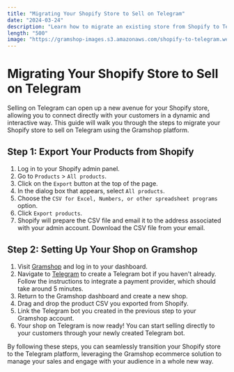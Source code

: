 ```yaml
---
title: "Migrating Your Shopify Store to Sell on Telegram"
date: "2024-03-24"
description: "Learn how to migrate an existing store from Shopify to Telegram"
length: "500"
image: "https://gramshop-images.s3.amazonaws.com/shopify-to-telegram.webp"
---
```


# Migrating Your Shopify Store to Sell on Telegram

Selling on Telegram can open up a new avenue for your Shopify store, allowing you to connect directly with your customers in a dynamic and interactive way. This guide will walk you through the steps to migrate your Shopify store to sell on Telegram using the Gramshop platform.

## Step 1: Export Your Products from Shopify

1. Log in to your Shopify admin panel.
2. Go to `Products` > `All products`.
3. Click on the `Export` button at the top of the page.
4. In the dialog box that appears, select `All products`.
5. Choose the `CSV for Excel, Numbers, or other spreadsheet programs` option.
6. Click `Export products`.
7. Shopify will prepare the CSV file and email it to the address associated with your admin account. Download the CSV file from your email.

## Step 2: Setting Up Your Shop on Gramshop

1. Visit [Gramshop](https://grampshop.co/dashboard) and log in to your dashboard.
2. Navigate to [Telegram](https://t.me/botfather) to create a Telegram bot if you haven't already. Follow the instructions to integrate a payment provider, which should take around 5 minutes.
3. Return to the Gramshop dashboard and create a new shop.
4. Drag and drop the product CSV you exported from Shopify.
5. Link the Telegram bot you created in the previous step to your Gramshop account.
6. Your shop on Telegram is now ready! You can start selling directly to your customers through your newly created Telegram bot.

By following these steps, you can seamlessly transition your Shopify store to the Telegram platform, leveraging the Gramshop ecommerce solution to manage your sales and engage with your audience in a whole new way.

